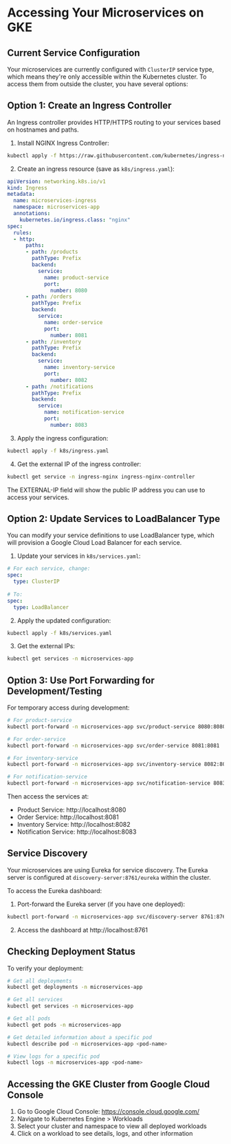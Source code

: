 # Accessing Your Microservices on GKE

## Current Service Configuration

Your microservices are currently configured with `ClusterIP` service type, which means they're only accessible within the Kubernetes cluster. To access them from outside the cluster, you have several options:

## Option 1: Create an Ingress Controller

An Ingress controller provides HTTP/HTTPS routing to your services based on hostnames and paths.

1. Install NGINX Ingress Controller:
```bash
kubectl apply -f https://raw.githubusercontent.com/kubernetes/ingress-nginx/controller-v1.8.2/deploy/static/provider/cloud/deploy.yaml
```

2. Create an ingress resource (save as `k8s/ingress.yaml`):
```yaml
apiVersion: networking.k8s.io/v1
kind: Ingress
metadata:
  name: microservices-ingress
  namespace: microservices-app
  annotations:
    kubernetes.io/ingress.class: "nginx"
spec:
  rules:
  - http:
      paths:
      - path: /products
        pathType: Prefix
        backend:
          service:
            name: product-service
            port:
              number: 8080
      - path: /orders
        pathType: Prefix
        backend:
          service:
            name: order-service
            port:
              number: 8081
      - path: /inventory
        pathType: Prefix
        backend:
          service:
            name: inventory-service
            port:
              number: 8082
      - path: /notifications
        pathType: Prefix
        backend:
          service:
            name: notification-service
            port:
              number: 8083
```

3. Apply the ingress configuration:
```bash
kubectl apply -f k8s/ingress.yaml
```

4. Get the external IP of the ingress controller:
```bash
kubectl get service -n ingress-nginx ingress-nginx-controller
```

The EXTERNAL-IP field will show the public IP address you can use to access your services.

## Option 2: Update Services to LoadBalancer Type

You can modify your service definitions to use LoadBalancer type, which will provision a Google Cloud Load Balancer for each service.

1. Update your services in `k8s/services.yaml`:
```yaml
# For each service, change:
spec:
  type: ClusterIP
  
# To:
spec:
  type: LoadBalancer
```

2. Apply the updated configuration:
```bash
kubectl apply -f k8s/services.yaml
```

3. Get the external IPs:
```bash
kubectl get services -n microservices-app
```

## Option 3: Use Port Forwarding for Development/Testing

For temporary access during development:

```bash
# For product-service
kubectl port-forward -n microservices-app svc/product-service 8080:8080

# For order-service
kubectl port-forward -n microservices-app svc/order-service 8081:8081

# For inventory-service
kubectl port-forward -n microservices-app svc/inventory-service 8082:8082

# For notification-service
kubectl port-forward -n microservices-app svc/notification-service 8083:8083
```

Then access the services at:
- Product Service: http://localhost:8080
- Order Service: http://localhost:8081
- Inventory Service: http://localhost:8082
- Notification Service: http://localhost:8083

## Service Discovery

Your microservices are using Eureka for service discovery. The Eureka server is configured at `discovery-server:8761/eureka` within the cluster.

To access the Eureka dashboard:

1. Port-forward the Eureka server (if you have one deployed):
```bash
kubectl port-forward -n microservices-app svc/discovery-server 8761:8761
```

2. Access the dashboard at http://localhost:8761

## Checking Deployment Status

To verify your deployment:

```bash
# Get all deployments
kubectl get deployments -n microservices-app

# Get all services
kubectl get services -n microservices-app

# Get all pods
kubectl get pods -n microservices-app

# Get detailed information about a specific pod
kubectl describe pod -n microservices-app <pod-name>

# View logs for a specific pod
kubectl logs -n microservices-app <pod-name>
```

## Accessing the GKE Cluster from Google Cloud Console

1. Go to Google Cloud Console: https://console.cloud.google.com/
2. Navigate to Kubernetes Engine > Workloads
3. Select your cluster and namespace to view all deployed workloads
4. Click on a workload to see details, logs, and other information

